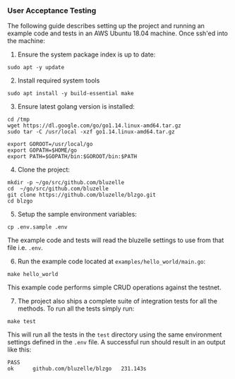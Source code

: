 ### User Acceptance Testing

The following guide describes setting up the project and running an example code and tests in an AWS Ubuntu 18.04 machine. Once ssh'ed into the machine:

1. Ensure the system package index is up to date:

```
sudo apt -y update
```

2. Install required system tools

```
sudo apt install -y build-essential make
```

3. Ensure latest golang version is installed:

```
cd /tmp
wget https://dl.google.com/go/go1.14.linux-amd64.tar.gz
sudo tar -C /usr/local -xzf go1.14.linux-amd64.tar.gz

export GOROOT=/usr/local/go
export GOPATH=$HOME/go
export PATH=$GOPATH/bin:$GOROOT/bin:$PATH
```

4. Clone the project:

```
mkdir -p ~/go/src/github.com/bluzelle
cd  ~/go/src/github.com/bluzelle
git clone https://github.com/bluzelle/blzgo.git
cd blzgo
```

5. Setup the sample environment variables:

```
cp .env.sample .env
```

The example code and tests will read the bluzelle settings to use from that file i.e. `.env`.

6. Run the example code located at `examples/hello_world/main.go`:

```
make hello_world
```

This example code performs simple CRUD operations against the testnet.

7. The project also ships a complete suite of integration tests for all the methods. To run all the tests simply run:

```
make test
```

This will run all the tests in the `test` directory using the same environment settings defined in the `.env` file. A successful run should result in an output like this:

```
PASS
ok  	github.com/bluzelle/blzgo	231.143s
```

